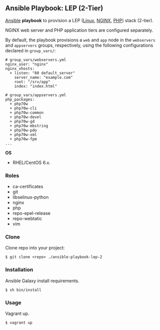 ## Ansible Playbook: LEP (2-Tier)

[Ansible](http://www.ansible.com/) **playbook** to provision a LEP ([Linux](http://www.linux.org/), [NGINX](http://nginx.org/), [PHP](http://php.net/)) stack (2-tier).

NGINX web server and PHP application tiers are configured separately.

By default, the playbook provisions a `web` and `app` node in the `webservers` and `appservers` groups, respectively, using the following configurations declared in `group_vars/`:

    # group_vars/webservers.yml
    nginx_user: "nginx"
    nginx_vhosts:
      + listen: "80 default_server"
        server_name: "example.com"
        root: "/srv/app"
        index: "index.html"

    # group_vars/appservers.yml
    php_packages:
      + php70w
      + php70w-cli
      + php70w-common
      + php70w-devel
      + php70w-gd
      + php70w-mbstring
      + php70w-pdo
      + php70w-xml
      + php70w-fpm
    ...

**OS**
- RHEL/CentOS 6.x.

### Roles

- ca-certificates
- git
- libselinux-python
- nginx
- php
- repo-epel-release
- repo-webtatic
- vim

### Clone

Clone repo into your project:
    
    $ git clone <repo> ./ansible-playbook-lep-2

### Installation

Ansible Galaxy install requirements.

    $ sh bin/install

### Usage

Vagrant up.

    $ vagrant up
